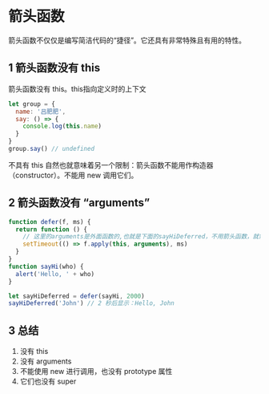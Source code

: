 # 箭头函数

箭头函数不仅仅是编写简洁代码的“捷径”。它还具有非常特殊且有用的特性。

## 1 箭头函数没有 this

箭头函数没有 this。this指向定义时的上下文

```js
let group = {
  name: '吕肥肥',
  say: () => {
    console.log(this.name)
  }
}
group.say() // undefined
```

不具有 this 自然也就意味着另一个限制：箭头函数不能用作构造器（constructor）。不能用 new 调用它们。

## 2 箭头函数没有 “arguments”

```js
function defer(f, ms) {
  return function () {
    // 这里的arguments是外面函数的,也就是下面的sayHiDeferred，不用箭头函数，就需要手动传参数
    setTimeout(() => f.apply(this, arguments), ms)
  }
}
function sayHi(who) {
  alert('Hello, ' + who)
}

let sayHiDeferred = defer(sayHi, 2000)
sayHiDeferred('John') // 2 秒后显示：Hello, John
```

## 3 总结

1. 没有 this
2. 没有 arguments
3. 不能使用 new 进行调用，也没有 prototype 属性
4. 它们也没有 super
